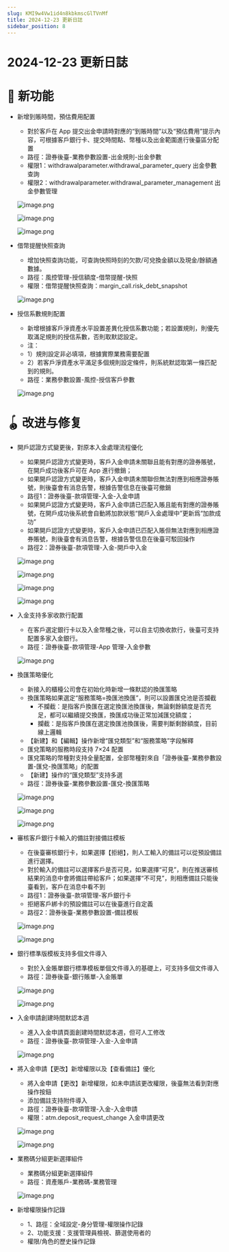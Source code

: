 ```yaml
---
slug: KMI9w4Vw1id4n8kbkmscGlTVnMf
title: 2024-12-23 更新日誌
sidebar_position: 8
---
```



# 2024-12-23 更新日誌


# 🎉 新功能

- 新增到賬時間，預估費用配置
    - 對於客戶在 App 提交出金申請時對應的“到賬時間”以及“預估費用”提示內容，可根據客戶銀行卡、提交時間點、幣種以及出金範圍進行後臺區分配置
    - 路徑：證券後臺-業務參數設置-出金規則-出金參數
    - 權限1：withdrawalparameter.withdrawal_parameter_query 出金參數查詢
    - 權限2：withdrawalparameter.withdrawal_parameter_management 出金參數管理

    ![image.png](/assets/c1048a11170ad85f9eed82772343b990.png)


    ![image.png](/assets/0c54d65d4e6533423237d8242bada8ec.png)


    ![image.png](/assets/e452bf15be8012081071c4e5e4bca407.png)

- 借幣提醒快照查詢
    - 增加快照查詢功能，可查詢快照時刻的欠款/可兌換金額以及現金/餘額通數據。
    - 路徑：風控管理-授信額度-借幣提醒-快照
    - 權限：借幣提醒快照查詢：margin_call.risk_debt_snapshot

    ![image.png](/assets/571733b1b06d7f76ea65f838856917dc.png)

- 授信系數規則配置
    - 新增根據客戶淨資產水平設置差異化授信系數功能；若設置規則，則優先取滿足規則的授信系數，否則取默認設定。
    - 注：
    - 1）規則設定非必填項，根據實際業務需要配置
    - 2）若客戶淨資產水平滿足多個規則設定條件，則系統默認取第一條匹配到的規則。
    - 路徑：業務參數設置-風控-授信客戶參數

    ![image.png](/assets/b49ed41fe7ad3d6d2e1b93caac93dc4a.png)


# 🪀 改进与修复

- 開戶認證方式變更後，對原本入金處理流程優化
    - 如果開戶認證方式變更時，客戶入金申請未關聯且能有對應的證券賬號，在開戶成功後客戶可在 App 進行撤銷；
    - 如果開戶認證方式變更時，客戶入金申請未關聯但無法對應到相應證券賬號，則後臺會有消息告警，根據告警信息在後臺可撤銷
    - 路徑1：證券後臺-款項管理-入金-入金申請
    - 如果開戶認證方式變更時，客戶入金申請已匹配入賬且能有對應的證券賬號，在開戶成功後系統會自動將加款狀態“開戶入金處理中”更新爲“加款成功”
    - 如果開戶認證方式變更時，客戶入金申請已匹配入賬但無法對應到相應證券賬號，則後臺會有消息告警，根據告警信息在後臺可駁回操作
    - 路徑2：證券後臺-款項管理-入金-開戶中入金

    ![image.png](/assets/f0a254713de60788d886d29e805508d3.png)


    ![image.png](/assets/31af7d78a5df1227274e76f116b44bc6.png)


    ![image.png](/assets/6eaee48b572c4dc37608fa8e58b9622a.png)


    ![image.png](/assets/77ac2e4842ccc930ab711f36e09b8736.png)

- 入金支持多家收款行配置
    - 在客戶選定銀行卡以及入金幣種之後，可以自主切換收款行，後臺可支持配置多家入金銀行。
    - 路徑：證券後臺-款項管理-App 管理-入金參數

    ![image.png](/assets/e4ff65b2b63521fdbbbc034200ed2916.png)

- 換匯策略優化
    - 新接入的櫃檯公司會在初始化時新增一條默認的換匯策略
    - 換匯策略如果選定“服務策略=換匯池換匯”，則可以設置匯兌池是否攔截
        - 不攔截：是指客戶換匯在選定換匯池換匯後，無論剩餘額度是否充足，都可以繼續提交換匯，換匯成功後正常加減匯兌額度；
        - 攔截：是指客戶換匯在選定換匯池換匯後，需要判斷剩餘額度，目前線上邏輯
    - 【新建】和【編輯】操作新增“匯兌類型”和“服務策略”字段解釋
    - 匯兌策略的服務時段支持 7×24 配置
    - 匯兌策略的幣種對支持全量配置，全部幣種對來自「證券後臺-業務參數設置-匯兌-換匯策略」的配置
    - 【新建】操作的“匯兌類型”支持多選
    - 路徑：證券後臺-業務參數設置-匯兌-換匯策略

    ![image.png](/assets/4fcb4a71404dd833904fd0774e8f9df3.png)


    ![image.png](/assets/c53519effe912dc92e5f1b2b2ddef002.png)


    ![image.png](/assets/9d513338d0ca1fe968dde66e402575b8.png)

- 審核客戶銀行卡輸入的備註對接備註模板
    - 在後臺審核銀行卡，如果選擇【拒絕】，則人工輸入的備註可以從預設備註進行選擇。
    - 對於輸入的備註可以選擇客戶是否可見，如果選擇“可見”，則在推送審核結果的消息中會將備註帶給客戶；如果選擇“不可見”，則相應備註只能後臺看到，客戶在消息中看不到
    - 路徑1：證券後臺-款項管理-客戶銀行卡
    - 拒絕客戶綁卡的預設備註可以在後臺進行自定義
    - 路徑2：證券後臺-業務參數設置-備註模板

    ![image.png](/assets/7ff48a9d9db7776414d611d5d50caf5a.png)


    ![image.png](/assets/22967a1f23f5c759e8efa97554543a9e.png)

- 銀行標準版模板支持多個文件導入
    - 對於入金賬單銀行標準模板單個文件導入的基礎上，可支持多個文件導入
    - 路徑：證券後臺-銀行賬單-入金賬單

    ![image.png](/assets/4fd164bf18d7d7940f3f9ec63c3ee488.png)


    ![image.png](/assets/91af40d3bfbf9b58755bef6a0c4b0f84.png)

- 入金申請創建時間默認本週
    - 進入入金申請頁面創建時間默認本週，但可人工修改
    - 路徑：證券後臺-款項管理-入金-入金申請

    ![image.png](/assets/447859fb54bdc0eac58363de988fd4c7.png)

- 將入金申請【更改】新增權限以及【查看備註】優化
    - 將入金申請【更改】新增權限，如未申請該更改權限，後臺無法看到對應操作按鈕
    - 添加備註支持附件導入
    - 路徑：證券後臺-款項管理-入金-入金申請
    - 權限：atm.deposit_request_change 入金申請更改

    ![image.png](/assets/fefb6b3e06ad71f32a6e4cd8309a6cb1.png)


    ![image.png](/assets/2532548d7c9f8a553a3ba53e3e62c795.png)

- 業務碼分組更新選擇組件
    - 業務碼分組更新選擇組件
    - 路徑：資產賬戶-業務碼-業務管理

    ![image.png](/assets/efb4b4bfb36f895fda72ad69d8fbf1dc.png)

- 新增權限操作記錄
    - 1、路徑：全域設定-身分管理-權限操作記錄
    - 2、功能支援：支援管理員檢視、篩選使用者的
    - 權限/角色的歷史操作記錄
